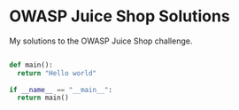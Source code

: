 # OWASP Juice Shop Solutions

My solutions to the OWASP Juice Shop challenge. 

```python 

def main(): 
  return "Hello world"
  
if __name__ == "__main__": 
  return main()
```
